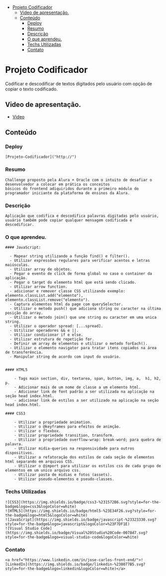 - [Projeto Codificador](#projeto-codificador)
  - [Video de apresentação.](#video-de-apresentação)
  - [Conteúdo](#conteúdo)
    - [Deploy](#deploy)
    - [Resumo](#resumo)
    - [Descrição](#descrição)
    - [O que aprendeu.](#o-que-aprendeu)
    - [Techs Utilizadas](#techs-utilizadas)
    - [Contato](#contato)

# Projeto Codificador

Codificar e descodificar de textos digitados
pelo usuário com opção de copiar o texto codificado.

## Video de apresentação.

- [Video](./assets/alura%20challenge.wfp)

## Conteúdo

### Deploy

    [Projeto-Codificador]("http://")

### Resumo

    Challenge proposto pela Alura + Oracle com o intuito de desafiar o desenvolvedor a colocar em prática os conceitos
    básicos do frontend adiquiridos durante a primeiro módulo do programador iniciante da plataforma de ensinos da Alura.

### Descrição

    Aplicação que codifica e descodifica palavras digitadas pelo usuário, usuário também pode copiar qualquer mensagem codificada e descodificar.

### O que aprendeu.

    #### JavaScript:

      - Mapear string utilizando a função find() e filter().
      - Utilizar expressões regulares para verificar acentos e letras maiúsculas.
      - Utilizar array de objetos.
      - Pegar o evento de click de forma global no caso o container da aplicação.
      - Pegar o target do elemento html que está sendo clicado.
      - Utilizar arrow function.
      - adicionar e remover classe CSS utilizando exemplo: elemento.classList.add("elemento"), elemento.classList.remove("elemento").
      - Captura elementos html da page com querySelector.
      - Utilizar o metodo push() que adiciona string ou caracter na última posição do array.
      - Utilizar o metodo join() que une string ou caracter em uma unica string.
      - Utilizar o operador spread: [...spread].
      - Uitilizar operadores && e ||.
      - Utilizar condicionar if e else.
      - Utilizar estrutura de repetição for.
      - Definir um array de elementos e utilizar o metodo forEach().
      - Utilizar o elemento navigator para tratar itens copiados na área de transferência.
      - Manipular string de acordo com input do usuário.


    #### HTML5

        - Tags main section, div, textarea, span, button, img, a,  h1, h2, p.
        - Adicionar mais de um nome de classe a um elemento html.
        - Adicionar link de font padrão a ser utilizada na aplicação na seção head index.html.
        - adicionar link de estilos a ser utilizado na aplicação na seção head index.html.

    #### CSS3

        - Utilizar a propriedade animation.
        - Utilizar o @keyframes para efeitos de animção.
        - Utilizar o flexbox.
        - Utilizar propriedade transition, transform.
        - Utilizar a propriedade overflow-wrap: break-word; para quebra de palavra.
        - Utilizar midia-queries na responsividade para outros dispositivos.
        - Utilizar a refatoração dos estilos de cada seção de elementos html separando em arquivos CSS.
        - Utilizar o @import para utilizar os estilos css de cada grupo de elementos em um unico arquivo css.
        - Utilizar pasta de midias e fotos (assets).
        - Utilizar pseudo-elementos e pseudo-classes.

### Techs Utilizadas

    ![CSS3](https://img.shields.io/badge/css3-%231572B6.svg?style=for-the-badge&logo=css3&logoColor=white)
    ![HTML5](https://img.shields.io/badge/html5-%23E34F26.svg?style=for-the-badge&logo=html5&logoColor=white)
    ![JavaScript](https://img.shields.io/badge/javascript-%23323330.svg?style=for-the-badge&logo=javascript&logoColor=%23F7DF1E)
    ![Visual Studio Code](https://img.shields.io/badge/Visual%20Studio%20Code-0078d7.svg?style=for-the-badge&logo=visual-studio-code&logoColor=white)

### Contato

    <a href="https://www.linkedin.com/in/jose-carlos-front-end/">![LinkedIn](https://img.shields.io/badge/linkedin-%230077B5.svg?style=for-the-badge&logo=linkedin&logoColor=white)</a>

